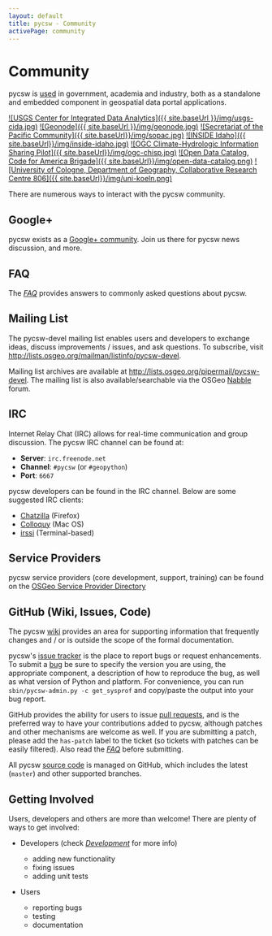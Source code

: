 ```yaml
---
layout: default
title: pycsw - Community
activePage: community
---
```


# Community

pycsw is [used](https://github.com/geopython/pycsw/wiki/Live-Deployments) in government, academia and industry, both as a standalone and embedded component in geospatial data portal applications.

<script src="https://embed.github.com/view/geojson/geopython/pycsw/website/live-deployments.geojson"> </script>

[![USGS Center for Integrated Data Analytics]({{ site.baseUrl }}/img/usgs-cida.jpg)](http://cida.usgs.gov/)
[![Geonode]({{ site.baseUrl }}/img/geonode.jpg)](http://geonode.org/)
[![Secretariat of the Pacific Community]({{ site.baseUrl}}/img/sopac.jpg)](http://www.sopac.org)
[![INSIDE Idaho]({{ site.baseUrl}}/img/inside-idaho.jpg)](http://insideidaho.org)
[![OGC Climate-Hydrologic Information Sharing Pilot]({{ site.baseUrl}}/img/ogc-chisp.jpg)](http://www.opengeospatial.org/projects/initiatives/chisp)
[![Open Data Catalog, Code for America Brigade]({{ site.baseUrl}}/img/open-data-catalog.png)](http://commons.codeforamerica.org/apps/open-data-catalog)
[![University of Cologne, Department of Geography, Collaborative Research Centre 806]({{ site.baseUrl}}/img/uni-koeln.png)](http://crc806db.uni-koeln.de/)

There are numerous ways to interact with the pycsw community.

## Google+

pycsw exists as a [Google+ community](https://plus.google.com/communities/104084873011085696113). Join us there for pycsw news discussion, and more.

## FAQ

The [_FAQ_](/faq/) provides answers to commonly asked questions about pycsw.

## Mailing List

The pycsw-devel mailing list enables users and developers to exchange ideas, discuss improvements / issues, and ask questions. To subscribe, visit http://lists.osgeo.org/mailman/listinfo/pycsw-devel.

Mailing list archives are available at http://lists.osgeo.org/pipermail/pycsw-devel.  The mailing list is also available/searchable via the OSGeo [Nabble](http://osgeo-org.1560.x6.nabble.com/pycsw-devel-f5055821.html) forum.

## IRC

Internet Relay Chat (IRC) allows for real-time communication and group discussion.  The pycsw IRC channel can be found at:

- **Server**: `irc.freenode.net`
- **Channel**: `#pycsw` (or `#geopython`)
- **Port**: `6667`

pycsw developers can be found in the IRC channel.  Below are some suggested IRC clients:

- [Chatzilla](http://chatzilla.hacksrus.com/) (Firefox)
- [Colloquy](http://colloquy.info/) (Mac OS)
- [irssi](http://irssi.org/) (Terminal-based)

## Service Providers

pycsw service providers (core development, support, training) can be found on the [OSGeo Service Provider Directory](http://www.osgeo.org/search_profile?SET=1&MUL_TECH[]=00107)

## GitHub (Wiki, Issues, Code)

The pycsw [wiki](https://github.com/geopython/pycsw/wiki) provides an area for supporting information that frequently changes and / or is outside the scope of the formal documentation.

pycsw's [issue tracker](https://github.com/geopython/pycsw/issues) is the place to report bugs or request enhancements.  To submit a [bug](https://github.com/geopython/pycsw/issues/new) be sure to specify the version you are using, the appropriate component, a description of how to reproduce the bug, as well as what version of Python and platform.  For convenience, you can run `sbin/pycsw-admin.py -c get_sysprof` and copy/paste the output into your bug report.

GitHub provides the ability for users to issue [pull requests](https://help.github.com/articles/creating-a-pull-request), and is the preferred way to have your contributions added to pycsw, although patches and other mechanisms are welcome as well.  If you are submitting a patch, please add the `has-patch` label to the ticket (so tickets with patches can be easily filtered).  Also read the [_FAQ_](/faq/) before submitting.

All pycsw [source code](https://github.com/geopython/pycsw) is managed on GitHub, which includes the latest (`master`) and other supported branches.

## Getting Involved

Users, developers and others are more than welcome!  There are plenty of ways to get involved:

- Developers (check [_Development_](/development/) for more info)

    - adding new functionality
    - fixing issues
    - adding unit tests

- Users

    - reporting bugs
    - testing
    - documentation
